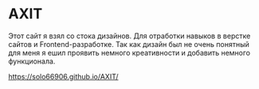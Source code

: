 # AXIT

Этот сайт я взял со стока дизайнов. Для отработки навыков в верстке сайтов и Frontend-разработке. 
Так как дизайн был не очень понятный для меня я ешил проявить немного креативности и добавить немного функционала.

https://solo66906.github.io/AXIT/
